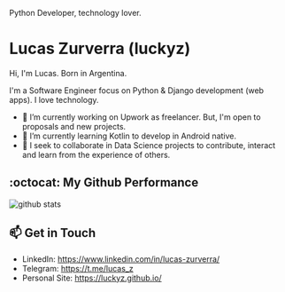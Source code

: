 Python Developer, technology lover.

# Lucas Zurverra (luckyz)

Hi, I'm Lucas. Born in Argentina.

I'm a Software Engineer focus on Python & Django development (web apps). I love technology.

- 🔭 I’m currently working on Upwork as freelancer. But, I'm open to proposals and new projects.
- 🌱 I’m currently learning Kotlin to develop in Android native.
- 👯 I seek to collaborate in Data Science projects to contribute, interact and learn from the experience of others. 

## :octocat: My Github Performance

![github stats](https://github-readme-stats.vercel.app/api?username=luckyz&show_icons=true&theme=github_dark)

## 📫 Get in Touch

- LinkedIn: https://www.linkedin.com/in/lucas-zurverra/
- Telegram: https://t.me/lucas_z
- Personal Site: https://luckyz.github.io/
